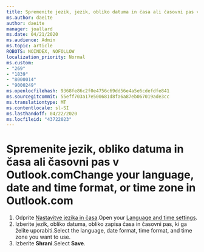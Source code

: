 ```yaml
---
title: Spremenite jezik, jezik, obliko datuma in časa ali časovni pas v Outlook.com
ms.author: daeite
author: daeite
manager: joallard
ms.date: 04/21/2020
ms.audience: Admin
ms.topic: article
ROBOTS: NOINDEX, NOFOLLOW
localization_priority: Normal
ms.custom:
- "269"
- "1839"
- "8000014"
- "9000249"
ms.openlocfilehash: 9368fe86c2f0e4756c69dd56e4a5e6cdefdfe841
ms.sourcegitcommit: 55eff703a17e500681d8fa6a87eb067019ade3cc
ms.translationtype: MT
ms.contentlocale: sl-SI
ms.lasthandoff: 04/22/2020
ms.locfileid: "43722023"
---
```

# <a name="change-your-language-date-and-time-format-or-time-zone-in-outlookcom"></a><span data-ttu-id="7b1e3-102">Spremenite jezik, obliko datuma in časa ali časovni pas v Outlook.com</span><span class="sxs-lookup"><span data-stu-id="7b1e3-102">Change your language, date and time format, or time zone in Outlook.com</span></span>

1. <span data-ttu-id="7b1e3-103">Odprite [Nastavitve jezika in časa](https://go.microsoft.com/fwlink/?linkid=2085505).</span><span class="sxs-lookup"><span data-stu-id="7b1e3-103">Open your [Language and time settings](https://go.microsoft.com/fwlink/?linkid=2085505).</span></span>
1. <span data-ttu-id="7b1e3-104">Izberite jezik, obliko datuma, obliko zapisa časa in časovni pas, ki ga želite uporabiti.</span><span class="sxs-lookup"><span data-stu-id="7b1e3-104">Select the language, date format, time format, and time zone you want to use.</span></span>
1. <span data-ttu-id="7b1e3-105">Izberite **Shrani**.</span><span class="sxs-lookup"><span data-stu-id="7b1e3-105">Select **Save**.</span></span>